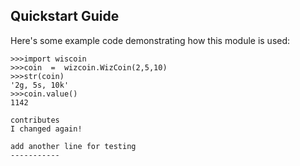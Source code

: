 Quickstart Guide
-----------------

Here's some example code demonstrating how this module is used:

    >>>import wiscoin
    >>>coin  =  wizcoin.WizCoin(2,5,10)
    >>>str(coin)
    '2g, 5s, 10k'
    >>>coin.value()
    1142

    contributes
    I changed again!

    add another line for testing
    -----------